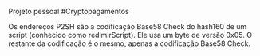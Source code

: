 Projeto pessoal
#Cryptopagamentos

Os endereços P2SH são a codificação Base58 Check do hash160 de um script (conhecido como redimirScript). 
Ele usa um byte de versão 0x05. 
O restante da codificação é o mesmo, apenas a codificação Base58 Check.
